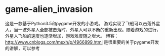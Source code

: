 # game-alien_invasion
这是一款基于Python3.5和pygame开发的小游戏。
游戏实现了飞船可以击落外星人，当一波外星人全部被击落时，外星人可以不断的重新出现。随着游戏的进行，外星人飞船的速度也逐渐增加，游戏难度随之增大。
博客：http://www.cnblogs.com/msxh/p/4966899.html 是很重要的关于pygame开发的讲解，可以参考
